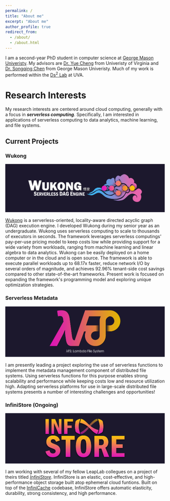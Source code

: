 ```yaml
---
permalink: /
title: "About me"
excerpt: "About me"
author_profile: true
redirect_from: 
  - /about/
  - /about.html
---
```


I am a second-year PhD student in computer science at [George Mason Univeristy](https://cs.gmu.edu/). My advisors are [Dr. Yue Cheng](https://tddg.github.io/) from Univeristy of Virginia and [Dr. Songqing Chen](https://cs.gmu.edu/~sqchen/) from George Mason Univeristy. Much of my work is performed within the [Ds<sup>2</sup> Lab](https://ds2-lab.github.io/) at UVA.

# Research Interests
My research interests are centered around cloud computing, generally with a focus in ___serverless computing___. Specifically, I am interested in applications of serverless computing to data analytics, machine learning, and file systems.

## Current Projects

### Wukong 

![Wukong Logo](assets/images/wukong_logo.png)

[Wukong](https://ds2-lab.github.io/Wukong/) is a serverless-oriented, locality-aware directed acyclic graph (DAG) execution engine. I developed Wukong during my senior year as an undergraduate. Wukong uses serverless computing to scale to thousands of executors in seconds. The framework leverages serverless computings' pay-per-use pricing model to keep costs low while providing support for a wide variety from workloads, ranging from machine learning and linear algebra to data analytics. Wukong can be easily deployed on a home computer or in the cloud and is open source. The framework is able to execute parallel workloads up to 68.17x faster, reduce network I/O by several orders of magnitude, and achieves 92.96% tenant-side cost savings compared to other state-of-the-art frameworks. Present work is focused on expanding the framework's programming model and exploring unique optimization strategies.

### Serverless Metadata 

![Serverless Metadata Logo](assets/images/lmds_logo.png)

I am presently leading a project exploring the use of serverless functions to implement the metadata management component of distributed file systems. Using serverless functions for this purpose enables strong scalability and performance while keeping costs low and resource utilization high. Adapting serverless platforms for use in large-scale distributed file systems presents a number of interesting challenges and opportunities!

### InfiniStore (Ongoing)

![InfiniStore Logo](assets/images/infinistore_logo.png)

I am working with several of my fellow LeapLab collegues on a project of theirs titled [_InfiniStore_](https://github.com/ds2-lab/infinistore). InfiniStore is an elastic, cost-effective, and high-performance object storage built atop ephemeral cloud funtions. Built on top of the [InfiniCache](https://ds2-lab.github.io/infinicache/) codebase, InfiniStore offers automatic elasticity, durability, strong consistency, and high performance.
